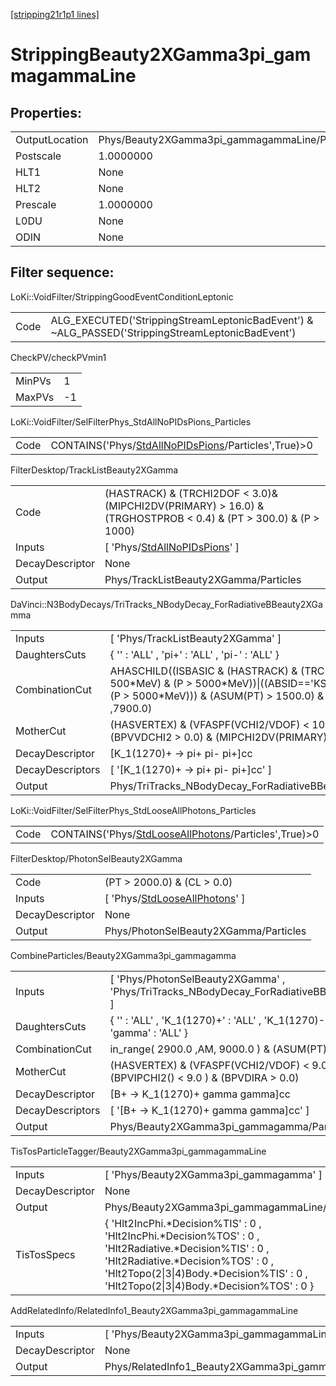 [[stripping21r1p1 lines]](./stripping21r1p1-index)

# StrippingBeauty2XGamma3pi_gammagammaLine

## Properties:

|                |                                                |
|----------------|------------------------------------------------|
| OutputLocation | Phys/Beauty2XGamma3pi_gammagammaLine/Particles |
| Postscale      | 1.0000000                                      |
| HLT1           | None                                           |
| HLT2           | None                                           |
| Prescale       | 1.0000000                                      |
| L0DU           | None                                           |
| ODIN           | None                                           |

## Filter sequence:

LoKi::VoidFilter/StrippingGoodEventConditionLeptonic

|      |                                                                                                  |
|------|--------------------------------------------------------------------------------------------------|
| Code | ALG_EXECUTED('StrippingStreamLeptonicBadEvent') & ~ALG_PASSED('StrippingStreamLeptonicBadEvent') |

CheckPV/checkPVmin1

|        |     |
|--------|-----|
| MinPVs | 1   |
| MaxPVs | -1  |

LoKi::VoidFilter/SelFilterPhys_StdAllNoPIDsPions_Particles

|      |                                                                                                             |
|------|-------------------------------------------------------------------------------------------------------------|
| Code | CONTAINS('Phys/[StdAllNoPIDsPions](./stripping21r1p1-commonparticles-stdallnopidspions)/Particles',True)\>0 |

FilterDesktop/TrackListBeauty2XGamma

|                 |                                                                                                                    |
|-----------------|--------------------------------------------------------------------------------------------------------------------|
| Code            | (HASTRACK) & (TRCHI2DOF \< 3.0)& (MIPCHI2DV(PRIMARY) \> 16.0) & (TRGHOSTPROB \< 0.4) & (PT \> 300.0) & (P \> 1000) |
| Inputs          | [ 'Phys/[StdAllNoPIDsPions](./stripping21r1p1-commonparticles-stdallnopidspions)' ]                              |
| DecayDescriptor | None                                                                                                               |
| Output          | Phys/TrackListBeauty2XGamma/Particles                                                                              |

DaVinci::N3BodyDecays/TriTracks_NBodyDecay_ForRadiativeBBeauty2XGamma

|                  |                                                                                                                                                                                                       |
|------------------|-------------------------------------------------------------------------------------------------------------------------------------------------------------------------------------------------------|
| Inputs           | [ 'Phys/TrackListBeauty2XGamma' ]                                                                                                                                                                   |
| DaughtersCuts    | { '' : 'ALL' , 'pi+' : 'ALL' , 'pi-' : 'ALL' }                                                                                                                                                        |
| CombinationCut   | AHASCHILD((ISBASIC & (HASTRACK) & (TRCHI2DOF\<3) & (PT \> 500\*MeV) & (P \> 5000\*MeV))\|((ABSID=='KS0') & (PT \> 500\*MeV) & (P \> 5000\*MeV))) & (ASUM(PT) \> 1500.0) & in_range( 0.0 , AM ,7900.0) |
| MotherCut        | (HASVERTEX) & (VFASPF(VCHI2/VDOF) \< 10.0) & (PT \> 150.0) & (BPVVDCHI2 \> 0.0) & (MIPCHI2DV(PRIMARY) \> 0.0)                                                                                         |
| DecayDescriptor  | [K_1(1270)+ -\> pi+ pi- pi+]cc                                                                                                                                                                      |
| DecayDescriptors | [ '[K_1(1270)+ -\> pi+ pi- pi+]cc' ]                                                                                                                                                              |
| Output           | Phys/TriTracks_NBodyDecay_ForRadiativeBBeauty2XGamma/Particles                                                                                                                                        |

LoKi::VoidFilter/SelFilterPhys_StdLooseAllPhotons_Particles

|      |                                                                                                               |
|------|---------------------------------------------------------------------------------------------------------------|
| Code | CONTAINS('Phys/[StdLooseAllPhotons](./stripping21r1p1-commonparticles-stdlooseallphotons)/Particles',True)\>0 |

FilterDesktop/PhotonSelBeauty2XGamma

|                 |                                                                                         |
|-----------------|-----------------------------------------------------------------------------------------|
| Code            | (PT \> 2000.0) & (CL \> 0.0)                                                            |
| Inputs          | [ 'Phys/[StdLooseAllPhotons](./stripping21r1p1-commonparticles-stdlooseallphotons)' ] |
| DecayDescriptor | None                                                                                    |
| Output          | Phys/PhotonSelBeauty2XGamma/Particles                                                   |

CombineParticles/Beauty2XGamma3pi_gammagamma

|                  |                                                                                              |
|------------------|----------------------------------------------------------------------------------------------|
| Inputs           | [ 'Phys/PhotonSelBeauty2XGamma' , 'Phys/TriTracks_NBodyDecay_ForRadiativeBBeauty2XGamma' ] |
| DaughtersCuts    | { '' : 'ALL' , 'K_1(1270)+' : 'ALL' , 'K_1(1270)-' : 'ALL' , 'gamma' : 'ALL' }               |
| CombinationCut   | in_range( 2900.0 ,AM, 9000.0 ) & (ASUM(PT) \> 5000 )                                         |
| MotherCut        | (HASVERTEX) & (VFASPF(VCHI2/VDOF) \< 9.0 ) & (BPVIPCHI2() \< 9.0 ) & (BPVDIRA \> 0.0)        |
| DecayDescriptor  | [B+ -\> K_1(1270)+ gamma gamma]cc                                                          |
| DecayDescriptors | [ '[B+ -\> K_1(1270)+ gamma gamma]cc' ]                                                  |
| Output           | Phys/Beauty2XGamma3pi_gammagamma/Particles                                                   |

TisTosParticleTagger/Beauty2XGamma3pi_gammagammaLine

|                 |                                                                                                                                                                                                                                           |
|-----------------|-------------------------------------------------------------------------------------------------------------------------------------------------------------------------------------------------------------------------------------------|
| Inputs          | [ 'Phys/Beauty2XGamma3pi_gammagamma' ]                                                                                                                                                                                                  |
| DecayDescriptor | None                                                                                                                                                                                                                                      |
| Output          | Phys/Beauty2XGamma3pi_gammagammaLine/Particles                                                                                                                                                                                            |
| TisTosSpecs     | { 'Hlt2IncPhi.\*Decision%TIS' : 0 , 'Hlt2IncPhi.\*Decision%TOS' : 0 , 'Hlt2Radiative.\*Decision%TIS' : 0 , 'Hlt2Radiative.\*Decision%TOS' : 0 , 'Hlt2Topo(2\|3\|4)Body.\*Decision%TIS' : 0 , 'Hlt2Topo(2\|3\|4)Body.\*Decision%TOS' : 0 } |

AddRelatedInfo/RelatedInfo1_Beauty2XGamma3pi_gammagammaLine

|                 |                                                             |
|-----------------|-------------------------------------------------------------|
| Inputs          | [ 'Phys/Beauty2XGamma3pi_gammagammaLine' ]                |
| DecayDescriptor | None                                                        |
| Output          | Phys/RelatedInfo1_Beauty2XGamma3pi_gammagammaLine/Particles |
